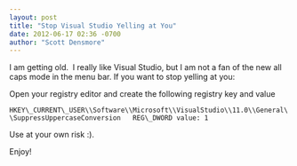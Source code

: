 ```yaml
---
layout: post
title: "Stop Visual Studio Yelling at You"
date: 2012-06-17 02:36 -0700
author: "Scott Densmore"
---
```


I am getting old.  I really like Visual Studio, but I am not a fan of the new all caps mode in the menu bar. If you want to stop yelling at you:

Open your registry editor and create the following registry key and value

`HKEY\_CURRENT\_USER\\Software\\Microsoft\\VisualStudio\\11.0\\General\\SuppressUppercaseConversion  
REG\_DWORD value: 1`

Use at your own risk :).

Enjoy!